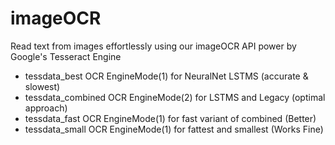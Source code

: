 # imageOCR
Read text from images effortlessly using our imageOCR API power by Google's Tesseract Engine
- tessdata_best OCR EngineMode(1) for NeuralNet LSTMS (accurate & slowest)
- tessdata_combined OCR EngineMode(2) for LSTMS and Legacy (optimal approach)
- tessdata_fast OCR EngineMode(1) for fast variant of combined (Better)
- tessdata_small OCR EngineMode(1) for fattest and smallest (Works Fine)